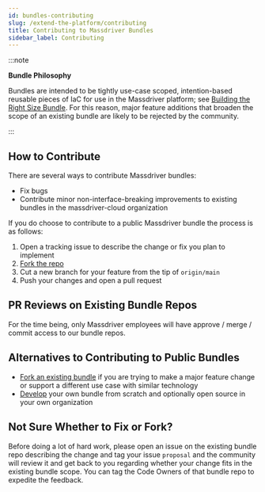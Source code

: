 ```yaml
---
id: bundles-contributing
slug: /extend-the-platform/contributing
title: Contributing to Massdriver Bundles
sidebar_label: Contributing
---
```


:::note

**Bundle Philosophy**

Bundles are intended to be tightly use-case scoped, intention-based reusable pieces of IaC
for use in the Massdriver platform; see [Building the Right Size Bundle](https://docs.massdriver.cloud/bundles/development#building-the-right-sized-bundle).
For this reason, major feature additions that broaden the scope of an existing bundle are likely to be rejected by the community.

:::

## How to Contribute
There are several ways to contribute Massdriver bundles:
- Fix bugs
- Contribute minor non-interface-breaking improvements to existing bundles in the massdriver-cloud organization

If you do choose to contribute to a public Massdriver bundle the process is as follows:
1. Open a tracking issue to describe the change or fix you plan to implement
2. [Fork the repo](/extend-the-platform/fork-the-bundle#forking-a-massdriver-bundle)
3. Cut a new branch for your feature from the tip of `origin/main`
4. Push your changes and open a pull request

## PR Reviews on Existing Bundle Repos
For the time being, only Massdriver employees will have approve / merge / commit access to our bundle repos.

## Alternatives to Contributing to Public Bundles
- [Fork an existing bundle](/extend-the-platform/fork-the-bundle) if you are trying to make a major feature change or support a different use case with similar technology
- [Develop](/bundles/development) your own bundle from scratch and optionally open source in your own organization

## Not Sure Whether to Fix or Fork?
Before doing a lot of hard work, please open an issue on the existing bundle repo describing the change
and tag your issue `proposal` and the community will review it and get back to you regarding whether your change fits in
the existing bundle scope. You can tag the Code Owners of that bundle repo to expedite the feedback.
